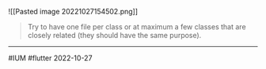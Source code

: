 
![[Pasted image 20221027154502.png]]

> Try to have one file per class or at maximum a few classes that are closely related (they should have the same purpose). 

---
#IUM #flutter 2022-10-27